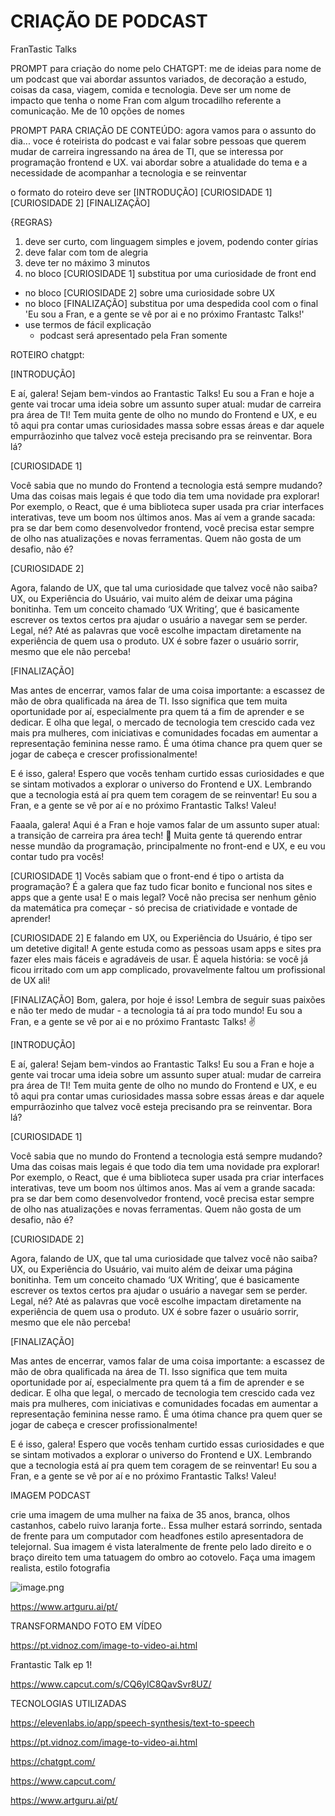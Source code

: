 # CRIAÇÃO DE PODCAST

FranTastic Talks

PROMPT para criação do nome pelo CHATGPT: me de ideias para nome de um podcast que vai abordar assuntos variados, de decoração a estudo, coisas da casa, viagem, comida e tecnologia. Deve ser um nome de impacto que tenha o nome Fran com algum trocadilho referente a comunicação. Me de 10 opções de nomes

PROMPT PARA CRIAÇÃO DE CONTEÚDO: agora vamos para o assunto do dia... voce é roteirista do podcast e vai falar sobre pessoas que querem mudar de carreira ingressando na área de TI, que se interessa por programação frontend e UX. vai abordar sobre a atualidade do tema e a necessidade de acompanhar a tecnologia e se reinventar

o formato do roteiro deve ser
[INTRODUÇÃO]
[CURIOSIDADE 1]
[CURIOSIDADE 2]
[FINALIZAÇÃO]

{REGRAS}

1. deve ser curto, com linguagem simples e jovem, podendo conter gírias
2. deve falar com tom de alegria
3. deve ter no máximo 3 minutos
4. no bloco [CURIOSIDADE 1] substitua por uma curiosidade de front end
- no bloco [CURIOSIDADE 2] sobre uma curiosidade sobre UX
- no bloco [FINALIZAÇÃO] substitua por uma despedida cool com o final 'Eu sou a Fran, e a gente se vê por ai e no próximo Frantastc Talks!'
- use termos de fácil explicação
    - podcast será apresentado pela Fran somente

ROTEIRO chatgpt:

[INTRODUÇÃO]

E aí, galera! Sejam bem-vindos ao Frantastic Talks! Eu sou a Fran e hoje a gente vai trocar uma ideia sobre um assunto super atual: mudar de carreira pra área de TI! Tem muita gente de olho no mundo do Frontend e UX, e eu tô aqui pra contar umas curiosidades massa sobre essas áreas e dar aquele empurrãozinho que talvez você esteja precisando pra se reinventar. Bora lá?

[CURIOSIDADE 1]

Você sabia que no mundo do Frontend a tecnologia está sempre mudando? Uma das coisas mais legais é que todo dia tem uma novidade pra explorar! Por exemplo, o React, que é uma biblioteca super usada pra criar interfaces interativas, teve um boom nos últimos anos. Mas aí vem a grande sacada: pra se dar bem como desenvolvedor frontend, você precisa estar sempre de olho nas atualizações e novas ferramentas. Quem não gosta de um desafio, não é?

[CURIOSIDADE 2]

Agora, falando de UX, que tal uma curiosidade que talvez você não saiba? UX, ou Experiência do Usuário, vai muito além de deixar uma página bonitinha. Tem um conceito chamado ‘UX Writing’, que é basicamente escrever os textos certos pra ajudar o usuário a navegar sem se perder. Legal, né? Até as palavras que você escolhe impactam diretamente na experiência de quem usa o produto. UX é sobre fazer o usuário sorrir, mesmo que ele não perceba!

[FINALIZAÇÃO]

Mas antes de encerrar, vamos falar de uma coisa importante: a escassez de mão de obra qualificada na área de TI. Isso significa que tem muita oportunidade por aí, especialmente pra quem tá a fim de aprender e se dedicar. E olha que legal, o mercado de tecnologia tem crescido cada vez mais pra mulheres, com iniciativas e comunidades focadas em aumentar a representação feminina nesse ramo. É uma ótima chance pra quem quer se jogar de cabeça e crescer profissionalmente!

E é isso, galera! Espero que vocês tenham curtido essas curiosidades e que se sintam motivados a explorar o universo do Frontend e UX. Lembrando que a tecnologia está aí pra quem tem coragem de se reinventar! Eu sou a Fran, e a gente se vê por aí e no próximo Frantastic Talks! Valeu!

Faaala, galera! Aqui é a Fran e hoje vamos falar de um assunto super atual: a transição de carreira pra área tech! 🚀 Muita gente tá querendo entrar nesse mundão da programação, principalmente no front-end e UX, e eu vou contar tudo pra vocês!

[CURIOSIDADE 1]
Vocês sabiam que o front-end é tipo o artista da programação? É a galera que faz tudo ficar bonito e funcional nos sites e apps que a gente usa! E o mais legal? Você não precisa ser nenhum gênio da matemática pra começar - só precisa de criatividade e vontade de aprender!

[CURIOSIDADE 2]
E falando em UX, ou Experiência do Usuário, é tipo ser um detetive digital! A gente estuda como as pessoas usam apps e sites pra fazer eles mais fáceis e agradáveis de usar. É aquela história: se você já ficou irritado com um app complicado, provavelmente faltou um profissional de UX ali!

[FINALIZAÇÃO]
Bom, galera, por hoje é isso! Lembra de seguir suas paixões e não ter medo de mudar - a tecnologia tá aí pra todo mundo! Eu sou a Fran, e a gente se vê por ai e no próximo Frantastc Talks! ✌️

[INTRODUÇÃO]

E aí, galera! Sejam bem-vindos ao Frantastic Talks! Eu sou a Fran e hoje a gente vai trocar uma ideia sobre um assunto super atual: mudar de carreira pra área de TI! Tem muita gente de olho no mundo do Frontend e UX, e eu tô aqui pra contar umas curiosidades massa sobre essas áreas e dar aquele empurrãozinho que talvez você esteja precisando pra se reinventar. Bora lá?

[CURIOSIDADE 1]

Você sabia que no mundo do Frontend a tecnologia está sempre mudando? Uma das coisas mais legais é que todo dia tem uma novidade pra explorar! Por exemplo, o React, que é uma biblioteca super usada pra criar interfaces interativas, teve um boom nos últimos anos. Mas aí vem a grande sacada: pra se dar bem como desenvolvedor frontend, você precisa estar sempre de olho nas atualizações e novas ferramentas. Quem não gosta de um desafio, não é?

[CURIOSIDADE 2]

Agora, falando de UX, que tal uma curiosidade que talvez você não saiba? UX, ou Experiência do Usuário, vai muito além de deixar uma página bonitinha. Tem um conceito chamado ‘UX Writing’, que é basicamente escrever os textos certos pra ajudar o usuário a navegar sem se perder. Legal, né? Até as palavras que você escolhe impactam diretamente na experiência de quem usa o produto. UX é sobre fazer o usuário sorrir, mesmo que ele não perceba!

[FINALIZAÇÃO]

Mas antes de encerrar, vamos falar de uma coisa importante: a escassez de mão de obra qualificada na área de TI. Isso significa que tem muita oportunidade por aí, especialmente pra quem tá a fim de aprender e se dedicar. E olha que legal, o mercado de tecnologia tem crescido cada vez mais pra mulheres, com iniciativas e comunidades focadas em aumentar a representação feminina nesse ramo. É uma ótima chance pra quem quer se jogar de cabeça e crescer profissionalmente!

E é isso, galera! Espero que vocês tenham curtido essas curiosidades e que se sintam motivados a explorar o universo do Frontend e UX. Lembrando que a tecnologia está aí pra quem tem coragem de se reinventar! Eu sou a Fran, e a gente se vê por aí e no próximo Frantastic Talks! Valeu!

IMAGEM PODCAST

crie uma imagem de uma mulher na faixa de 35 anos, branca, olhos castanhos, cabelo ruivo laranja forte.. Essa mulher estará sorrindo, sentada de frente para um computador com headfones estilo apresentadora de telejornal. Sua imagem é vista lateralmente de frente pelo lado direito e o braço direito tem uma tatuagem do ombro ao cotovelo. Faça uma imagem realista, estilo fotografia

![image.png](https://prod-files-secure.s3.us-west-2.amazonaws.com/1984ea97-d6c7-42cb-82b2-9246160fd5f2/2ab60810-20cb-42c8-a6a8-0644f7ce65a8/image.png)

https://www.artguru.ai/pt/

TRANSFORMANDO FOTO EM VÍDEO

https://pt.vidnoz.com/image-to-video-ai.html

Frantastic Talk ep 1!

https://www.capcut.com/s/CQ6ylC8QavSvr8UZ/

TECNOLOGIAS UTILIZADAS

https://elevenlabs.io/app/speech-synthesis/text-to-speech

https://pt.vidnoz.com/image-to-video-ai.html

https://chatgpt.com/

https://www.capcut.com/

https://www.artguru.ai/pt/
